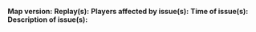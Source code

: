 <!--
Thank you for giving feedback to Gem TD+.

If you are reporting a bug or other issue, please adhere to the following
template. Ensure any information you provide is both accurate and clear. If
you wish to attach your replay directly, you must include it it a ZIP file.

If you are submitting something else, simply delete the template and proceed.
-->

__Map version:__
__Replay(s):__
__Players affected by issue(s):__
__Time of issue(s):__
__Description of issue(s):__
